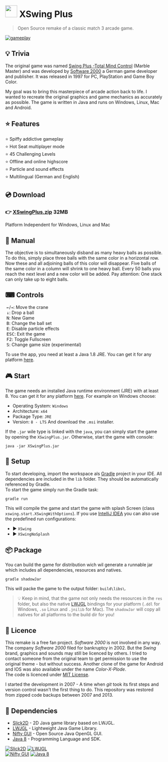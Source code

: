 # <img src="https://raw.githubusercontent.com/tobsef/XSwing/main/.idea/icon.png" width="38"/> XSwing Plus

> Open Source remake of a classic match 3 arcade game.

[![gameplay](https://raw.githubusercontent.com/tobsef/XSwing/media/gameplay.gif)](https://youtu.be/BNxYl5GOIio)

## 💡 Trivia
The original game was named [Swing Plus -Total Mind Control](https://en.wikipedia.org/wiki/Swing_(video_game)) (Marble Master)
and was developed by [Software 2000](https://en.wikipedia.org/wiki/Software_2000)
a German game developer and publisher. It was released in 1997 for PC, PlayStation and Game Boy Color.

My goal was to bring this masterpiece of arcade action back to life. I wanted to recreate the original
graphics and game mechanics as accurately as possible. The game is written in Java and runs
on Windows, Linux, Mac and Android.

## ⭐ Features
⭐ Spiffy addictive gameplay  
⭐ Hot Seat multiplayer mode  
⭐ 45 Challenging Levels  
⭐ Offline and online highscore  
⭐ Particle and sound effects  
⭐ Multilingual (German and English)  

## 💿 Download
### 👉 [XSwingPlus.zip](tobse.eu/games/xswing/release/XSwingPlus.zip) 32MB
Platform Independent for Windows, Linux and Mac

## 📖 Manual
The objective is to simultaneously disband as many heavy balls as possible. To do this, simply place 
three balls with the same color in a horizontal row. Now these and all adjoining balls of this color 
will disappear. Five balls of the same color in a column will shrink to one heavy ball. 
Every 50 balls  you reach the next level and a new color will be added. 
Pay attention: One stack can only take up to eight balls.

## ⌨ Controls
 <kbd>←</kbd>/<kbd>→</kbd>: Move the crane  
 <kbd>↓</kbd>: Drop a ball  
 <kbd>N</kbd>: New Game  
 <kbd>B</kbd>: Change the ball set  
 <kbd>E</kbd>: Disable particle effects  
 <kbd>ESC</kbd>: Exit the game  
 <kbd>F2</kbd>: Toggle Fullscreen  
 <kbd>S</kbd>: Change game size (experimental)

To use the app, you need at least a Java 1.8 JRE.
You can get it for any platform [here](https://adoptium.net/temurin/releases/).

## 🎮 Start
The game needs an installed Java runtime environment (JRE) with at least 8.
You can get it for any platform [here](https://adoptium.net/temurin/releases/?version=8).
For example on Windows choose:
 * Operating System: `Windows`
 * Architecture: `x64`
 * Package Type: `JRE`
 * Version: `8 - LTS`
And download the `.msi` installer.

If the `.jar` wile type is linked with the `java`, you can simply start the game by opening the `XSwingPlus.jar`.
Otherwise, start the game with console:
```shell
java -jar XSwingPlus.jar
```

## 🚀 Setup
To start developing, import the workspace als [Gradle](https://gradle.org) project in your IDE.
All dependencies are included in the `lib` folder. They should be automatically referenced by Gradle.  
To start the game simply run the Gradle task:
```shell
gradle run
```
This will compile the game and start the game with splash Screen (class `xswing.start.XSwingWithOptions`).
If you use [IntelliJ IDEA](https://www.jetbrains.com/idea/) you can also use the predefined run configurations:
 * ▶ `XSwing` 
 * ▶ `XSwingNoSplash` 

## 📦 Package
You can build the game for distribution wich wil generate a runnable jar which includes all dependencies,
resources and natives. 
```shell
gradle shadowJar
```
This will packe the game to the output folder: `build\libs\`.

> 💡 Keep in mind, that the game not only needs the resources in the `res` folder, but also the
> native [LWJGL](https://www.lwjgl.org) bindings for your platform 
> (`.ddl` for Windows, `.so` Linux and `.jnilib` for Mac).
> The `shadowJar` will copy all natives for all platforms to the build dir for you!

## 📜 Licence
This remake is a free fan project. _Software 2000_ is not involved in any way.
The company _Software 2000_ filed for bankruptcy in 2002. But the _Swing_ brand, graphics and sounds
may still be licenced by others. I tried to contact someone from the original team to get permission
to use the original theme - but without success. Another clone of the game for Android and IOS was 
also available under the name _Color-X-Plode_.  
The code is licenced under [MIT License](https://choosealicense.com/licenses/mit/).

I started the development in 2007 - A time when _git_ took its first steps and version control wasn't 
the first thing to do. This repository was restored from zipped code backups between 2007 and 2013.

## 🧱 Dependencies
 * [Slick2D](https://github.com/joshmarcus/slick2d) -
   2D Java game library based on LWJGL.
 * [LWJGL](https://www.lwjgl.org) -
   Lightweight Java Game Library.
 * [Nifty GUI](https://github.com/nifty-gui/nifty-gui) - 
   Open Source Java OpenGL GUI.
 * [Java 8](https://www.oracle.com/java/technologies/downloads/#java8) - 
   Programming Language and SDK.

[![Slick2D](https://raw.githubusercontent.com/tobsef/XSwing/media/banner_slick.png)](https://github.com/joshmarcus/slick2d)
[![LWJGL](https://raw.githubusercontent.com/tobsef/XSwing/media/banner_lwjgl.png)](https://www.lwjgl.org)  
[![Nifty GUI](https://raw.githubusercontent.com/tobsef/XSwing/media/banner_nifty.png)](https://github.com/nifty-gui/nifty-gui)
[![Java 8](https://raw.githubusercontent.com/tobsef/XSwing/media/banner_java.png)](https://www.oracle.com/java/technologies/downloads/#java8)

